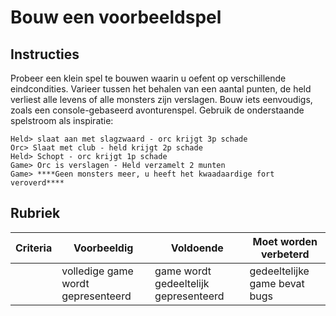 # Bouw een voorbeeldspel

## Instructies

Probeer een klein spel te bouwen waarin u oefent op verschillende eindcondities. Varieer tussen het behalen van een aantal punten, de held verliest alle levens of alle monsters zijn verslagen. Bouw iets eenvoudigs, zoals een console-gebaseerd avonturenspel. Gebruik de onderstaande spelstroom als inspiratie:

```
Held> slaat aan met slagzwaard - orc krijgt 3p schade
Orc> Slaat met club - held krijgt 2p schade
Held> Schopt - orc krijgt 1p schade
Game> Orc is verslagen - Held verzamelt 2 munten
Game> ****Geen monsters meer, u heeft het kwaadaardige fort veroverd****
```

## Rubriek

| Criteria | Voorbeeldig                        | Voldoende                             | Moet worden verbeterd         |
| -------- | ---------------------------------- | ------------------------------------- | ----------------------------- |
|          | volledige game wordt gepresenteerd | game wordt gedeeltelijk gepresenteerd | gedeeltelijke game bevat bugs |
